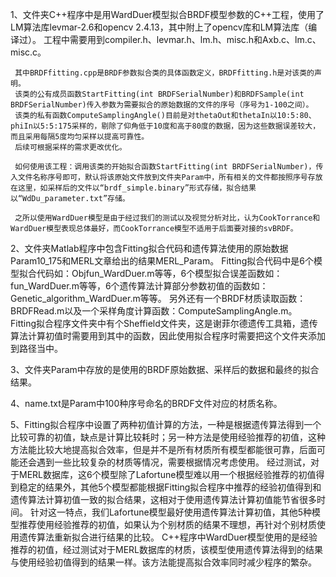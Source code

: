 1、文件夹C++程序中是用WardDuer模型拟合BRDF模型参数的C++工程，使用了LM算法库levmar-2.6和opencv 2.4.13，其中附上了opencv库和LM算法库（编译过）。
     工程中需要用到compiler.h、levmar.h、lm.h、misc.h和Axb.c、lm.c、misc.c。

     其中BRDFfitting.cpp是BRDF参数拟合类的具体函数定义，BRDFfitting.h是对该类的声明。
     该类的公有成员函数StartFitting(int BRDFSerialNumber)和BRDFSample(int BRDFSerialNumber)传入参数为需要拟合的原始数据的文件的序号（序号为1-100之间）。
     该类的私有函数ComputeSamplingAngle()目前是对thetaOut和thetaIn以10:5:80、phiIn以5:5:175采样的，剔除了仰角低于10度和高于80度的数据，因为这些数据误差较大，而且采用每隔5度均匀采样以提高可靠性。
     后续可根据采样的需求更改优化。

     如何使用该工程：调用该类的开始拟合函数StartFitting(int BRDFSerialNumber)，传入文件名称序号即可，默认将该原始文件放到文件夹Param中，所有相关的文件都按照序号存放在这里，如采样后的文件以“brdf_simple.binary”形式存储，拟合结果以“WdDu_parameter.txt”存储。

     之所以使用WardDuer模型是由于经过我们的测试以及视觉分析对比，认为CookTorrance和WardDuer模型表现总体最好，而CookTorrance模型不适用于后面要对接的svBRDF。

2、文件夹Matlab程序中包含Fitting拟合代码和遗传算法使用的原始数据Param10_175和MERL文章给出的结果MERL_Param。
     Fitting拟合代码中是6个模型拟合代码如：Objfun_WardDuer.m等等，6个模型拟合误差函数如：fun_WardDuer.m等等，6个遗传算法计算部分参数初值的函数如：Genetic_algorithm_WardDuer.m等等。
     另外还有一个BRDF材质读取函数：BRDFRead.m以及一个采样角度计算函数：ComputeSamplingAngle.m。       
     Fitting拟合程序文件夹中有个Sheffield文件夹，这是谢菲尔德遗传工具箱，遗传算法计算初值时需要用到其中的函数，因此使用拟合程序时需要把这个文件夹添加到路径当中。
    

3、文件夹Param中存放的是使用的BRDF原始数据、采样后的数据和最终的拟合结果。


4、name.txt是Param中100种序号命名的BRDF文件对应的材质名称。


5、Fitting拟合程序中设置了两种初值计算的方法，一种是根据遗传算法得到一个比较可靠的初值，缺点是计算比较耗时；另一种方法是使用经验推荐的初值，这种方法能比较大地提高拟合效率，但是并不是所有材质所有模型都能很可靠，后面可能还会遇到一些比较复杂的材质等情况，需要根据情况考虑使用。
     经过测试，对于MERL数据库，这6个模型除了Lafortune模型难以用一个根据经验推荐的初值得到稳定的结果外，其他5个模型都能根据Fitting拟合程序中推荐的经验初值得到和遗传算法计算初值一致的拟合结果，这相对于使用遗传算法计算初值能节省很多时间。
     针对这一特点，我们Lafortune模型最好使用遗传算法计算初值，其他5种模型推荐使用经验推荐的初值，如果认为个别材质的结果不理想，再针对个别材质使用遗传算法重新拟合进行结果的比较。
     C++程序中WardDuer模型使用的是经验推荐的初值，经过测试对于MERL数据库的材质，该模型使用遗传算法得到的结果与使用经验初值得到的结果一样。该方法能提高拟合效率同时减少程序的繁杂。
